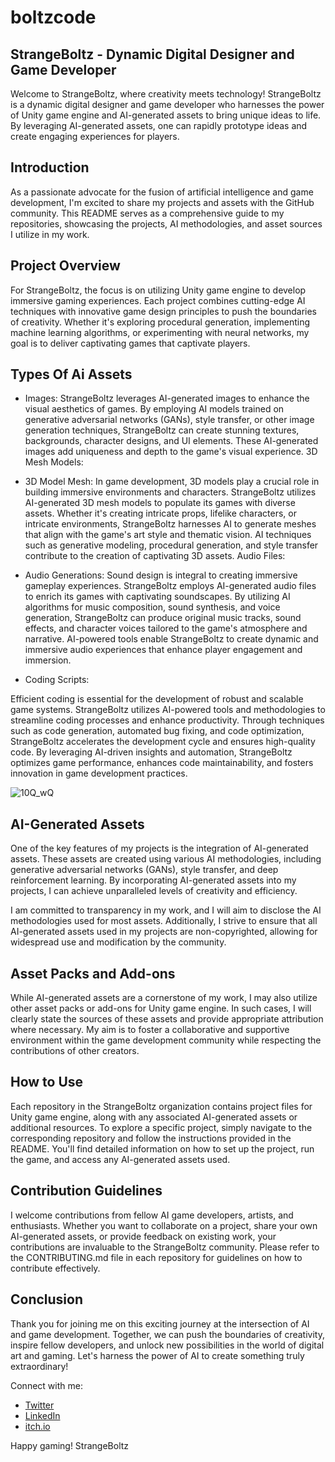 # boltzcode

## StrangeBoltz - Dynamic Digital Designer and Game Developer

Welcome to StrangeBoltz, where creativity meets technology! StrangeBoltz is a dynamic digital designer and game developer who harnesses the power of Unity game engine and AI-generated assets to bring unique ideas to life. By leveraging AI-generated assets, one can rapidly prototype ideas and create engaging experiences for players.

## Introduction
As a passionate advocate for the fusion of artificial intelligence and game development, I'm excited to share my projects and assets with the GitHub community. This README serves as a comprehensive guide to my repositories, showcasing the projects, AI methodologies, and asset sources I utilize in my work.

## Project Overview
For StrangeBoltz, the focus is on utilizing Unity game engine to develop immersive gaming experiences. Each project combines cutting-edge AI techniques with innovative game design principles to push the boundaries of creativity. Whether it's exploring procedural generation, implementing machine learning algorithms, or experimenting with neural networks, my goal is to deliver captivating games that captivate players.


## Types Of Ai Assets

- Images:
StrangeBoltz leverages AI-generated images to enhance the visual aesthetics of games. By employing AI models trained on generative adversarial networks (GANs), style transfer, or other image generation techniques, StrangeBoltz can create stunning textures, backgrounds, character designs, and UI elements. These AI-generated images add uniqueness and depth to the game's visual experience.
3D Mesh Models:

- 3D Model Mesh:
In game development, 3D models play a crucial role in building immersive environments and characters. StrangeBoltz utilizes AI-generated 3D mesh models to populate its games with diverse assets. Whether it's creating intricate props, lifelike characters, or intricate environments, StrangeBoltz harnesses AI to generate meshes that align with the game's art style and thematic vision. AI techniques such as generative modeling, procedural generation, and style transfer contribute to the creation of captivating 3D assets.
Audio Files:

- Audio Generations:
Sound design is integral to creating immersive gameplay experiences. StrangeBoltz employs AI-generated audio files to enrich its games with captivating soundscapes. By utilizing AI algorithms for music composition, sound synthesis, and voice generation, StrangeBoltz can produce original music tracks, sound effects, and character voices tailored to the game's atmosphere and narrative. AI-powered tools enable StrangeBoltz to create dynamic and immersive audio experiences that enhance player engagement and immersion.

- Coding Scripts:

Efficient coding is essential for the development of robust and scalable game systems. StrangeBoltz utilizes AI-powered tools and methodologies to streamline coding processes and enhance productivity. Through techniques such as code generation, automated bug fixing, and code optimization, StrangeBoltz accelerates the development cycle and ensures high-quality code. By leveraging AI-driven insights and automation, StrangeBoltz optimizes game performance, enhances code maintainability, and fosters innovation in game development practices.

![10Q_wQ](https://github.com/StrangeBoltz/boltzcode/assets/76409645/61efd674-8b27-4898-9cc2-8cf100358c95)


## AI-Generated Assets
One of the key features of my projects is the integration of AI-generated assets. These assets are created using various AI methodologies, including generative adversarial networks (GANs), style transfer, and deep reinforcement learning. By incorporating AI-generated assets into my projects, I can achieve unparalleled levels of creativity and efficiency.

I am committed to transparency in my work, and I will aim to disclose the AI methodologies used for most assets. Additionally, I strive to ensure that all AI-generated assets used in my projects are non-copyrighted, allowing for widespread use and modification by the community.

## Asset Packs and Add-ons
While AI-generated assets are a cornerstone of my work, I may also utilize other asset packs or add-ons for Unity game engine. In such cases, I will clearly state the sources of these assets and provide appropriate attribution where necessary. My aim is to foster a collaborative and supportive environment within the game development community while respecting the contributions of other creators.

## How to Use
Each repository in the StrangeBoltz organization contains project files for Unity game engine, along with any associated AI-generated assets or additional resources. To explore a specific project, simply navigate to the corresponding repository and follow the instructions provided in the README. You'll find detailed information on how to set up the project, run the game, and access any AI-generated assets used.

## Contribution Guidelines
I welcome contributions from fellow AI game developers, artists, and enthusiasts. Whether you want to collaborate on a project, share your own AI-generated assets, or provide feedback on existing work, your contributions are invaluable to the StrangeBoltz community. Please refer to the CONTRIBUTING.md file in each repository for guidelines on how to contribute effectively.

## Conclusion

Thank you for joining me on this exciting journey at the intersection of AI and game development. Together, we can push the boundaries of creativity, inspire fellow developers, and unlock new possibilities in the world of digital art and gaming. Let's harness the power of AI to create something truly extraordinary!

Connect with me:
- [Twitter](https://twitter.com/StrangeBoltz)
- [LinkedIn](https://linkedin.com/in/strangeboltz)
- [itch.io](https://strangeboltz.itch.io/)

Happy gaming!
StrangeBoltz
